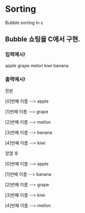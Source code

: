 # Sorting
Bubble sorting in c

## Bubble 쇼팅을 C에서 구현.

### 입력예시!

apple 
grape
melon
kiwi
banana


### 출력예시!

원본

 [0]번째 이름 --> apple 

 [1]번째 이름 --> grape 

 [2]번째 이름 --> mellon 

 [3]번째 이름 --> banana 

 [4]번째 이름 --> kiwi 

정열 후

 [0]번째 이름 --> apple 

 [1]번째 이름 --> banana 

 [2]번째 이름 --> grape 

 [3]번째 이름 --> kiwi 

 [4]번째 이름 --> mellon 





